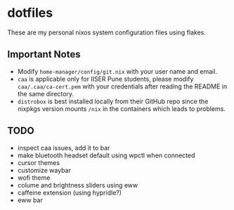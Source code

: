 # dotfiles

These are my personal nixos system configuration files using flakes.

## Important Notes
- Modify `home-manager/config/git.nix` with your user name and email.
- `caa` is applicable only for IISER Pune students, please modify `caa/.caa/ca-cert.pem` with your credentials after reading the README in the same directory.
- `distrobox` is best installed locally from their GitHub repo since the nixpkgs version mounts `/nix` in the containers which leads to problems.

## TODO
- inspect caa issues, add it to bar
- make bluetooth headset default using wpctl when connected
- cursor themes
- customize waybar
- wofi theme
- colume and brightness sliders using eww
- caffeine extension (using hypridle?)
- eww bar
